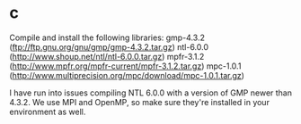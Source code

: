 c
=
Compile and install the following libraries:
gmp-4.3.2 (ftp://ftp.gnu.org/gnu/gmp/gmp-4.3.2.tar.gz)
ntl-6.0.0 (http://www.shoup.net/ntl/ntl-6.0.0.tar.gz)
mpfr-3.1.2 (http://www.mpfr.org/mpfr-current/mpfr-3.1.2.tar.gz)
mpc-1.0.1 (http://www.multiprecision.org/mpc/download/mpc-1.0.1.tar.gz)

I have run into issues compiling NTL 6.0.0 with a version of GMP newer than 4.3.2.
We use MPI and OpenMP, so make sure they're installed in your environment as well.